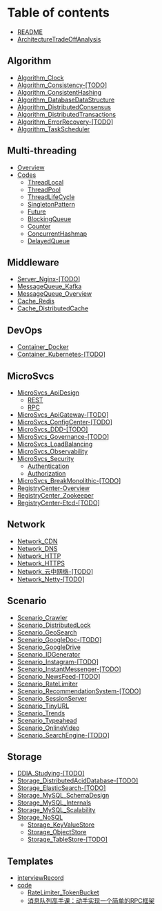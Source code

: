 # Table of contents

* [README](README.md)
* [ArchitectureTradeOffAnalysis](architecturetradeoffanalysis.md)

## Algorithm

* [Algorithm_Clock](algorithm_clock.md)
* [Algorithm_Consistency-\[TODO\]](algorithm_consistency-todo.md)
* [Algorithm_ConsistentHashing](algorithm_consistenthashing.md)
* [Algorithm_DatabaseDataStructure](algorithm_databasedatastructure.md)
* [Algorithm_DistributedConsensus](algorithm_distributedconsensus.md)
* [Algorithm_DistributedTransactions](algorithm_distributedtransactions.md)
* [Algorithm_ErrorRecovery-\[TODO\]](algorithm_errorrecovery-todo.md)
* [Algorithm_TaskScheduler](algorithm_taskscheduler.md)

## Multi-threading

* [Overview](algorithm_multithreading.md)
* [Codes](code/multithreads/README.md)
  * [ThreadLocal](code/multithreads/threadlocal.md)
  * [ThreadPool](code/multithreads/threadpool.md)
  * [ThreadLifeCycle](code/multithreads/threadlifecycle.md)
  * [SingletonPattern](code/multithreads/singletonpattern.md)
  * [Future](code/multithreads/future.md)
  * [BlockingQueue](code/multithreads/blockingqueue.md)
  * [Counter](code/multithreads/counter.md)
  * [ConcurrentHashmap](code/multithreads/concurrenthashmap.md)
  * [DelayedQueue](code/multithreads/delayedqueue.md)

## Middleware

* [Server_Nginx-\[TODO\]](server_nginx-todo.md)
* [MessageQueue_Kafka](messagequeue_kafka.md)
* [MessageQueue_Overview](messagequeue_overview.md)
* [Cache_Redis](storage_redis.md)
* [Cache_DistributedCache](storage_distributedcache.md)

## DevOps

* [Container_Docker](container_docker.md)
* [Container_Kubernetes-\[TODO\]](container_kubernetes.md)

## MicroSvcs

* [MicroSvcs_ApiDesign](microsvcs/apidesign/README.md)
  * [REST](microsvcs/apidesign/rest.md)
  * [RPC](microsvcs/apidesign/rpc.md)
* [MicroSvcs_ApiGateway-\[TODO\]](microsvcs_apigateway-todo.md)
* [MicroSvcs_ConfigCenter-\[TODO\]](microsvcs_configcenter-todo.md)
* [MicroSvcs_DDD-\[TODO\]](microsvcs_ddd-todo.md)
* [MicroSvcs_Governance-\[TODO\]](microsvcs_governance.md)
* [MicroSvcs_LoadBalancing](microsvcs_loadbalancing.md)
* [MicroSvcs_Observability](microsvcs_observability.md)
* [MicroSvcs_Security](microsvcs/microsvcs_security/README.md)
  * [Authentication](microsvcs/microsvcs_security/authentication.md)
  * [Authorization](microsvcs/microsvcs_security/authorization.md)
* [MicroSvcs_BreakMonolithic-\[TODO\]](microsvcs_breakingmonolithic-todo.md)
* [RegistryCenter-Overview](registrycenter-overview.md)
* [RegistryCenter_Zookeeper](registrycenter_zookeeper.md)
* [RegistryCenter-Etcd-\[TODO\]](registrycenter-etcd-todo.md)

## Network

* [Network_CDN](network_cdn.md)
* [Network_DNS](network_dns.md)
* [Network_HTTP](network_http.md)
* [Network_HTTPS](network_https.md)
* [Network\_云中网络-\[TODO\]](network-yun-zhong-wang-luo.md)
* [Network_Netty-\[TODO\]](network_netty-todo.md)

## Scenario

* [Scenario_Crawler](scenario_webcrawler.md)
* [Scenario_DistributedLock](scenario_distributedlock.md)
* [Scenario_GeoSearch](scenario_geosearch.md)
* [Scenario_GoogleDoc-\[TODO\]](scenario_googledoc-todo.md)
* [Scenario_GoogleDrive](scenario_googledrive.md)
* [Scenario_IDGenerator](scenario_idgenerator.md)
* [Scenario_Instagram-\[TODO\]](scenario_instagram-todo.md)
* [Scenario_InstantMessenger-\[TODO\]](scenario_instantmessenger.md)
* [Scenario_NewsFeed-\[TODO\]](scenario_newsfeed.md)
* [Scenario_RateLimiter](scenario_ratelimiter.md)
* [Scenario_RecommendationSystem-\[TODO\]](scenario_recommendationsystem-todo.md)
* [Scenario_SessionServer](scenario_sessionserver.md)
* [Scenario_TinyURL](scenario_tinyurl.md)
* [Scenario_Trends](scenario_trends.md)
* [Scenario_Typeahead](scenario_typeahead.md)
* [Scenario_OnlineVideo](scenario_onlinevideo.md)
* [Scenario_SearchEngine-\[TODO\]](scenario_searchengine-todo.md)

## Storage

* [DDIA_Studying-\[TODO\]](ddia_studying.md)
* [Storage_DistributedAcidDatabase-\[TODO\]](storage_distributedaciddatabase.md)
* [Storage_ElasticSearch-\[TODO\]](storage_elasticsearch.md)
* [Storage_MySQL_SchemaDesign](storage_mysql_schemadesign.md)
* [Storage_MySQL_Internals](storage_mysql_internals.md)
* [Storage_MySQL_Scalability](storage_mysql_scalability.md)
* [Storage_NoSQL](storage/storage_nosql/README.md)
  * [Storage_KeyValueStore](storage/storage_nosql/storage_keyvaluestore.md)
  * [Storage_ObjectStore](storage_objectstore.md)
  * [Storage_TableStore-\[TODO\]](storage_tablestore-todo.md)

## Templates

* [interviewRecord](interviewrecord.md)
* [code](code/README.md)
  * [RateLimiter_TokenBucket](code/ratelimiter_tokenbucket.md)
  * [消息队列高手课：动手实现一个简单的RPC框架](code/simple-rpc-framework-master.md)
